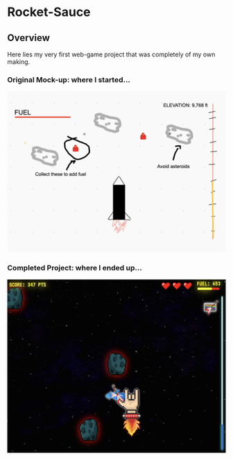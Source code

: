 # Rocket-Sauce

## Overview
Here lies my very first web-game project that was completely of my own making. 
### Original Mock-up: where I started...
![mock-up](img/project-1_mockup.png)
### Completed Project: where I ended up...
![mock-up](img/finished-look.png)


